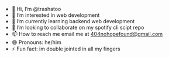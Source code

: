 - 👋 Hi, I’m @trashatoo
- 👀 I’m interested in web development
- 🌱 I’m currently learning backend web development
- 💞️ I’m looking to collaborate on my spotify cli scipt repo
- 📫 How to reach me email me at 404nohopefound@gmail.com
- 😄 Pronouns: he/him
- ⚡ Fun fact: im double jointed in all my fingers
